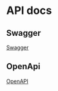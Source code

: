 # API docs
## Swagger
[Swagger](http://localhost:8080/swagger-ui/index.html)

## OpenApi
[OpenAPI](http://localhost:8080/api-docs)